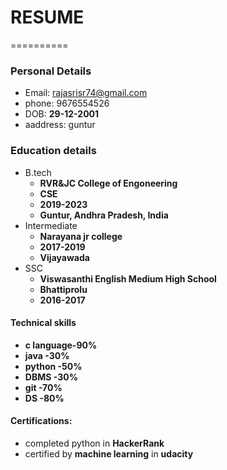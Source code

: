 # RESUME
==========
### Personal Details
- Email: rajasrisr74@gmail.com
- phone: 9676554526
- DOB: **29-12-2001**
- aaddress: guntur
### Education details
- B.tech
   - **RVR&JC College of Engoneering**
   - **CSE**
   - **2019-2023**
   - **Guntur, Andhra Pradesh, India**
- Intermediate
  - **Narayana jr college**
  - **2017-2019**
  - **Vijayawada**
- SSC
  - **Viswasanthi English Medium High School**
  - **Bhattiprolu**
  - **2016-2017**
#### Technical skills
  - **c language-90%**
  - **java      -30%**
  - **python    -50%**
  - **DBMS      -30%**
  - **git       -70%**
  - **DS        -80%**
#### Certifications:
  - completed python in **HackerRank**
  - certified by **machine learning** in **udacity**

